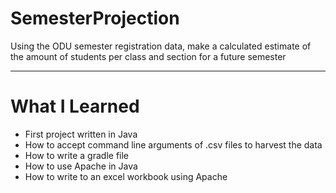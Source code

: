# SemesterProjection
Using the ODU semester registration data, make a calculated estimate of the amount of students per class and section for a future semester

***
# What I Learned
* First project written in Java
* How to accept command line arguments of .csv files to harvest the data
* How to write a gradle file
* How to use Apache in Java
* How to write to an excel workbook using Apache 
